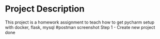 # Project Description
This project is a homework assignment to teach how to get pycharm setup with docker, flask, mysql
#postman screenshot
Step 1 - Create new project done